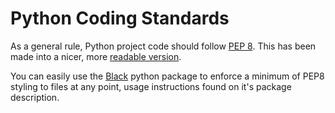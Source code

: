 Python Coding Standards
=======================

As a general rule, Python project code should follow [PEP 8](https://www.python.org/dev/peps/pep-0008/). This has been made into a nicer, more [readable version](https://pep8.org/).

You can easily use the [Black](https://pypi.org/project/black/) python package to enforce a minimum of PEP8 styling to files at any point, usage instructions found on it's package description.